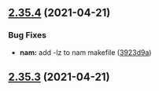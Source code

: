 ## [2.35.4](https://github.com/yamadharma/ns-allinone/compare/v2.35.3...v2.35.4) (2021-04-21)


### Bug Fixes

* **nam:** add -lz to nam makefile ([3923d9a](https://github.com/yamadharma/ns-allinone/commit/3923d9a24cc33d2d3f93bf70a465b853c4c265d8))



## [2.35.3](https://github.com/yamadharma/ns-allinone/compare/v2.35.2...v2.35.3) (2021-04-21)



